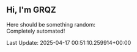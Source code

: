 ## Hi, I'm GRQZ
Here should be something random:  
Completely automated!

Last Update: 2025-04-17 00:51:10.259914+00:00
